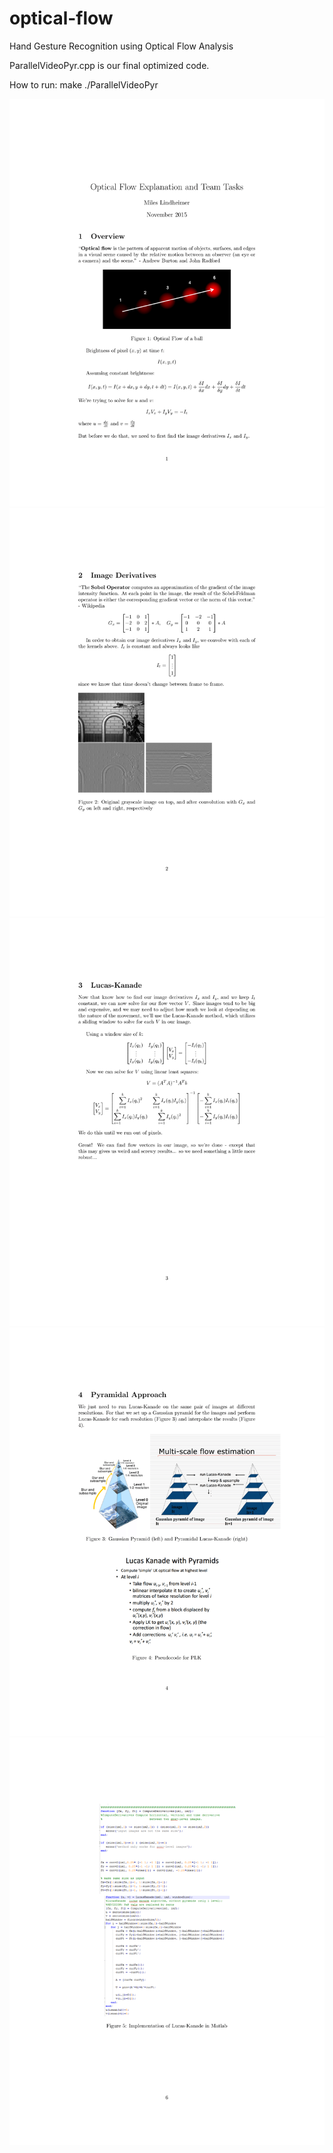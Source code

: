 # optical-flow
Hand Gesture Recognition using Optical Flow Analysis

ParallelVideoPyr.cpp is our final optimized code.

How to run: 
make 
./ParallelVideoPyr 




<img src="https://github.com/mileslindheimer/optical-flow/blob/master/docs/optical_flow_explanation-1.png" />
<img src="https://github.com/mileslindheimer/optical-flow/blob/master/docs/optical_flow_explanation-2.png" />
<img src="https://github.com/mileslindheimer/optical-flow/blob/master/docs/optical_flow_explanation-3.png" />
<img src="https://github.com/mileslindheimer/optical-flow/blob/master/docs/optical_flow_explanation-4.png" />
<img src="https://github.com/mileslindheimer/optical-flow/blob/master/docs/optical_flow_explanation-5.png" />
